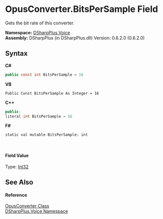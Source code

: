 # OpusConverter.BitsPerSample Field
 

Gets the bit rate of this converter.

**Namespace:**&nbsp;<a href="721897d8-8fb1-1e49-ffd9-d615b59914fb">DSharpPlus.Voice</a><br />**Assembly:**&nbsp;DSharpPlus (in DSharpPlus.dll) Version: 0.6.2.0 (0.6.2.0)

## Syntax

**C#**<br />
``` C#
public const int BitsPerSample = 16
```

**VB**<br />
``` VB
Public Const BitsPerSample As Integer = 16
```

**C++**<br />
``` C++
public:
literal int BitsPerSample = 16
```

**F#**<br />
``` F#
static val mutable BitsPerSample: int
```

<br />

#### Field Value
Type: <a href="http://msdn2.microsoft.com/en-us/library/td2s409d" target="_blank">Int32</a>

## See Also


#### Reference
<a href="589d242d-7214-93e0-cabd-f73ae5c099bc">OpusConverter Class</a><br /><a href="721897d8-8fb1-1e49-ffd9-d615b59914fb">DSharpPlus.Voice Namespace</a><br />